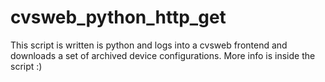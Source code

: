 cvsweb_python_http_get
======================
This script is written is python and logs into a cvsweb frontend and downloads a set of archived device configurations.
More info is inside the script :)

